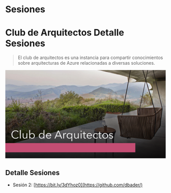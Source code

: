 # Sesiones
# Club de Arquitectos Detalle Sesiones
> El club de arquitectos es una instancia para compartir conocimientos sobre arquitecturas de Azure relacionadas a diversas soluciones.

![Image of Yaktocat](https://github.com/architects-club-azure-scl/Sesiones/blob/master/portada-ca.PNG)

## Detalle Sesiones
* Sesión 2:
[https://bit.ly/3dYhoz0](https://github.com/dbader/)


[npm-image]: https://img.shields.io/npm/v/datadog-metrics.svg?style=flat-square
[npm-url]: https://npmjs.org/package/datadog-metrics
[npm-downloads]: https://img.shields.io/npm/dm/datadog-metrics.svg?style=flat-square
[travis-image]: https://img.shields.io/travis/dbader/node-datadog-metrics/master.svg?style=flat-square
[travis-url]: https://travis-ci.org/dbader/node-datadog-metrics
